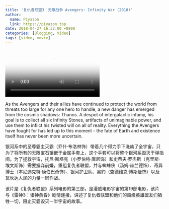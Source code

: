 ```yaml
---
title: '复仇者联盟3：无限战争 Avengers: Infinity War (2018)'
author:
  name: Piyazon
  link: https://piyazon.top
date: 2018-04-27 16:32:00 +0800
categories: [Blogging, Video]
tags: [video, movie]
---
```



<video id="player" class="weixin_video" playsinline controls x-webkit-airplay poster="https://gitlab.com/Alimjoo/cdn_img/-/raw/main/movie/avengers-3.jpg"
  wxv="wxv_2187558854186631172" src="">
  <track kind="captions" label="English" src="https://piyazon.top/storage/assets/subtitles/avengers-3-ec.vtt" srclang="en"
      />
</video>

As the Avengers and their allies have continued to protect the world from threats too large for any one hero to handle, a new danger has emerged from the cosmic shadows: Thanos. A despot of intergalactic infamy, his goal is to collect all six Infinity Stones, artifacts of unimaginable power, and use them to inflict his twisted will on all of reality. Everything the Avengers have fought for has led up to this moment - the fate of Earth and existence itself has never been more uncertain.

银河系中的至尊霸主灭霸（乔什·布洛林饰）带着几个得力手下洗劫了全宇宙，只为了将所有的无限宝石镶嵌于金属手套上，这个手套可以将整个银河系毁灭于弹指间。为了拯救宇宙，托尼·斯塔克（小罗伯特·唐尼饰）和史蒂夫·罗杰斯（克里斯·埃文斯饰）需要摒弃前嫌，重组复仇者联盟，并与蜘蛛侠（汤姆·赫兰德饰）、奇异博士（本尼迪克特·康伯巴奇饰）、银河护卫队、黑豹（查德维克·博斯曼饰）以及瓦坎达人民的力量一同作战。

该片是《复仇者联盟》系列电影的第三部，是漫威电影宇宙的第19部电影，该片与《雷神3：诸神黄昏》剧情连接，讲述了复仇者联盟和他们的超级英雄盟友们牺牲一切，阻止灭霸毁灭一半宇宙的故事。
